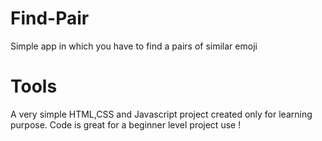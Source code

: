 # Find-Pair
Simple app in which you have to find a pairs of similar emoji

# Tools
A very simple HTML,CSS and Javascript project created only for learning purpose.
Code is great for a beginner level project use !
